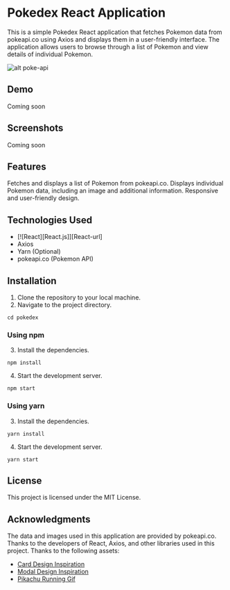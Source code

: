 # Pokedex React Application
This is a simple Pokedex React application that fetches Pokemon data from pokeapi.co using Axios and displays them in a user-friendly interface. The application allows users to browse through a list of Pokemon and view details of individual Pokemon.

![alt poke-api](https://github.com/ralphscl/pokedex/blob/main/src/assets/pokeapi.png "Poke Api")

## Demo
Coming soon

## Screenshots
Coming soon

## Features
Fetches and displays a list of Pokemon from pokeapi.co.
Displays individual Pokemon data, including an image and additional information.
Responsive and user-friendly design.

## Technologies Used
* [![React][React.js]][React-url]
* Axios
* Yarn (Optional)
* pokeapi.co (Pokemon API)

## Installation
1. Clone the repository to your local machine.
2. Navigate to the project directory.
```
cd pokedex
```

### Using npm
3. Install the dependencies.
```
npm install
```
4. Start the development server.
```
npm start
```

### Using yarn
3. Install the dependencies.
```
yarn install
```
4. Start the development server.
```
yarn start
```

## License
This project is licensed under the MIT License.

## Acknowledgments
The data and images used in this application are provided by pokeapi.co.
Thanks to the developers of React, Axios, and other libraries used in this project.
Thanks to the following assets:
* [Card Design Inspiration](https://www.behance.net/gallery/104011053/Pokdex "Mauro Wernly")
* [Modal Design Inspiration](https://dribbble.com/shots/5056538-Pokedex-page "William Krieg")
* [Pikachu Running Gif](https://tenor.com/view/pikachu-running-run-run-away-gif-13709403 "68000358") 
